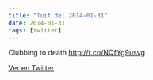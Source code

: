 ```yaml
---
title: "Tuit del 2014-01-31"
date: 2014-01-31
tags: [twitter]
---
```


Clubbing to death http://t.co/NQfYg9usvg



[Ver en Twitter](https://twitter.com/i/web/status/429161812077314048)
